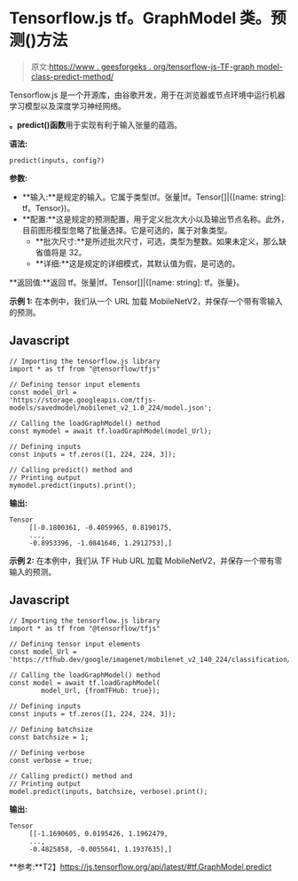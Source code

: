 # Tensorflow.js tf。GraphModel 类。预测()方法

> 原文:[https://www . geesforgeks . org/tensorflow-js-TF-graph model-class-predict-method/](https://www.geeksforgeeks.org/tensorflow-js-tf-graphmodel-class-predict-method/)

Tensorflow.js 是一个开源库，由谷歌开发，用于在浏览器或节点环境中运行机器学习模型以及深度学习神经网络。

**。predict()函数**用于实现有利于输入张量的蕴涵。

**语法:**

```
predict(inputs, config?)
```

**参数:**

*   **输入:**是规定的输入。它属于类型(tf。张量|tf。Tensor[]|{[name: string]: tf。Tensor})。
*   **配置:**这是规定的预测配置，用于定义批次大小以及输出节点名称。此外，目前图形模型忽略了批量选择。它是可选的，属于对象类型。
    *   **批次尺寸:**是所述批次尺寸，可选，类型为整数。如果未定义，那么缺省值将是 32。
    *   **详细:**这是规定的详细模式，其默认值为假，是可选的。

**返回值:**返回 tf。张量|tf。Tensor[]|{[name: string]: tf。张量}。

**示例 1:** 在本例中，我们从一个 URL 加载 MobileNetV2，并保存一个带有零输入的预测。

## Javascript

```
// Importing the tensorflow.js library
import * as tf from "@tensorflow/tfjs"

// Defining tensor input elements
const model_Url =
'https://storage.googleapis.com/tfjs-models/savedmodel/mobilenet_v2_1.0_224/model.json';

// Calling the loadGraphModel() method
const mymodel = await tf.loadGraphModel(model_Url);

// Defining inputs
const inputs = tf.zeros([1, 224, 224, 3]);

// Calling predict() method and 
// Printing output
mymodel.predict(inputs).print();
```

**输出:**

```
Tensor
     [[-0.1800361, -0.4059965, 0.8190175, 
     ..., 
     -0.8953396, -1.0841646, 1.2912753],]
```

**示例 2:** 在本例中，我们从 TF Hub URL 加载 MobileNetV2，并保存一个带有零输入的预测。

## Javascript

```
// Importing the tensorflow.js library
import * as tf from "@tensorflow/tfjs"

// Defining tensor input elements
const model_Url =
'https://tfhub.dev/google/imagenet/mobilenet_v2_140_224/classification/2';

// Calling the loadGraphModel() method
const model = await tf.loadGraphModel(
        model_Url, {fromTFHub: true});

// Defining inputs
const inputs = tf.zeros([1, 224, 224, 3]);

// Defining batchsize
const batchsize = 1;

// Defining verbose
const verbose = true;

// Calling predict() method and
// Printing output
model.predict(inputs, batchsize, verbose).print();
```

**输出:**

```
Tensor
     [[-1.1690605, 0.0195426, 1.1962479, 
     ..., 
     -0.4825858, -0.0055641, 1.1937635],]
```

**参考:**T2】https://js.tensorflow.org/api/latest/#tf.GraphModel.predict